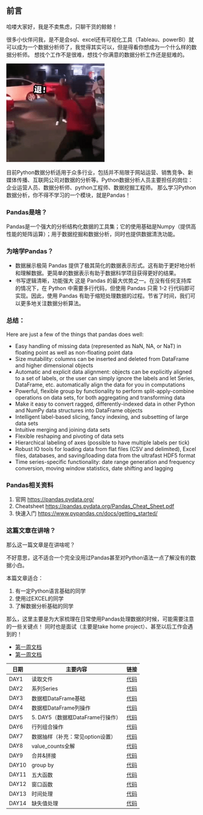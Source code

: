 ## 前言

哈喽大家好，我是不卖焦虑，只聊干货的鲸鲸！

很多小伙伴问我，是不是会sql、excel还有可视化工具（Tableau、powerBI）就可以成为一个数据分析师了，我觉得其实可以，但是得看你想成为一个什么样的数据分析师。
想找个工作不是很难，想找个你满意的数据分析工作还是挺难的。

![输入图片说明](../img/image.png)

目前Python数据分析适用于众多行业，包括并不局限于网站运营、销售竞争、新媒体传播、互联网公司对数据的分析等。Python数据分析人员主要担任的岗位：企业运营人员、数据分析师、python工程师、数据挖掘工程师。
那么学习Python数据分析，你不得不学习的一个模块，就是Pandas！

### Pandas是啥？
Pandas是一个强大的分析结构化数据的工具集；它的使用基础是Numpy（提供高性能的矩阵运算）；用于数据挖掘和数据分析，同时也提供数据清洗功能。

### 为啥学Pandas？
- 数据展示极简
Pandas 提供了极其简化的数据表示形式。这有助于更好地分析和理解数据。更简单的数据表示有助于数据科学项目获得更好的结果。
- 书写逻辑清晰，功能强大
这是 Pandas 的最大优势之一。在没有任何支持库的情况下，在 Python 中需要多行代码，但使用 Pandas 只需 1-2 行代码即可实现。因此，使用 Pandas 有助于缩短处理数据的过程。节省了时间，我们可以更多地关注数据分析算法。


### 总结：

Here are just a few of the things that pandas does well:
- Easy handling of missing data (represented as NaN, NA, or NaT) in floating point as well as non-floating point data
- Size mutability: columns can be inserted and deleted from DataFrame and higher dimensional objects
- Automatic and explicit data alignment: objects can be explicitly aligned to a set of labels, or the user can simply ignore the labels and let Series, DataFrame, etc. automatically align the data for you in computations
- Powerful, flexible group by functionality to perform split-apply-combine operations on data sets, for both aggregating and transforming data
- Make it easy to convert ragged, differently-indexed data in other Python and NumPy data structures into DataFrame objects
- Intelligent label-based slicing, fancy indexing, and subsetting of large data sets
- Intuitive merging and joining data sets
- Flexible reshaping and pivoting of data sets
- Hierarchical labeling of axes (possible to have multiple labels per tick)
- Robust IO tools for loading data from flat files (CSV and delimited), Excel files, databases, and saving/loading data from the ultrafast HDF5 format
- Time series-specific functionality: date range generation and frequency conversion, moving window statistics, date shifting and lagging

### Pandas相关资料
1. 官网
https://pandas.pydata.org/
2. Cheatsheet
https://pandas.pydata.org/Pandas_Cheat_Sheet.pdf
3. 快速入门
https://www.pypandas.cn/docs/getting_started/


### 这篇文章在讲啥？

那么这一篇文章是在讲啥呢？

不好意思，这不适合一个完全没用过Pandas甚至对Python语法一点了解没有的数据小白。

本篇文章适合：
1. 有一定Python语言基础的同学
2. 使用过EXCEL的同学
3. 了解数据分析基础的同学

那么，这里主要是为大家梳理在日常使用Pandas处理数据的时候，可能需要注意的一些关键点！
同时也是面试（主要是take home project）、甚至以后工作会遇到的！


- [第一周文档](https://ex661wn4s4.feishu.cn/docx/doxcnYhnPWtZBw9ceJZGG0wsQTf)
- [第一周文档](https://ex661wn4s4.feishu.cn/docx/doxcnuqfIOQwgKayh8O4XwckjAC)

|  日期   |   主要内容  |  链接   |     
| --- | -------- | --- | 
|  DAY1  |   读取文件  |  [代码](https://gitee.com/gzjzg/data-preparation-crash-course/blob/master/14DAYPandasChallenge/DAY1/Pandas_DAY1.ipynb)   |     |
|   DAY2  |  系列Series   |  [代码](https://gitee.com/gzjzg/data-preparation-crash-course/blob/master/14DAYPandasChallenge/DAY2/Pandas_DAY2.ipynb)   |     
|   DAY3  |  数据框DataFrame基础   |  [代码](https://gitee.com/gzjzg/data-preparation-crash-course/blob/master/14DAYPandasChallenge/DAY3/Pandas_DAY3.ipynb)    |     
|   DAY4  |  数据框DataFrame列操作   |  [代码](https://gitee.com/gzjzg/data-preparation-crash-course/blob/master/14DAYPandasChallenge/DAY4/Pandas_DAY4.ipynb)    |     
|  DAY5  |  5. DAY5（数据框DataFrame行操作）   | [代码](https://gitee.com/gzjzg/data-preparation-crash-course/blob/master/14DAYPandasChallenge/DAY5/Pandas_DAY5.ipynb)    |     
|  DAY6   |  行列组合操作   | [代码](https://gitee.com/gzjzg/data-preparation-crash-course/blob/master/14DAYPandasChallenge/DAY6/Pandas_DAY6.ipynb)     |     
| DAY7   |  数据抽样（补充：常见option设置）   |  [代码](https://gitee.com/gzjzg/data-preparation-crash-course/blob/master/14DAYPandasChallenge/DAY7/Pandas_DAY7.ipynb)    |     
|  DAY8   |  value_counts全解   |   [代码](https://gitee.com/gzjzg/data-preparation-crash-course/blob/master/14DAYPandasChallenge/DAY8/Pandas_DAY8.ipynb)  |     
| DAY9   |  合并&拼接   |  [代码](https://gitee.com/gzjzg/data-preparation-crash-course/blob/master/14DAYPandasChallenge/DAY9/Pandas_DAY9.ipynb)   |     
|  DAY10  |  group by   | [代码](https://gitee.com/gzjzg/data-preparation-crash-course/blob/master/14DAYPandasChallenge/DAY10/Pandas_DAY10.ipynb)      |     
|  DAY11  |  五大函数   |  [代码](https://gitee.com/gzjzg/data-preparation-crash-course/blob/master/14DAYPandasChallenge/DAY11/Pandas_DAY11.ipynb)    |     
| DAY12 |   窗口函数  |  [代码](https://gitee.com/gzjzg/data-preparation-crash-course/blob/master/14DAYPandasChallenge/DAY12/Pandas_DAY12.ipynb)   |    
|  DAY13   |   时间处理  |  [代码](https://gitee.com/gzjzg/data-preparation-crash-course/blob/master/14DAYPandasChallenge/DAY13/Pandas_DAY13.ipynb)     |    
| DAY14 |   缺失值处理  |  [代码](https://gitee.com/gzjzg/data-preparation-crash-course/blob/master/14DAYPandasChallenge/DAY14/Pandas_DAY14.ipynb)   |     

